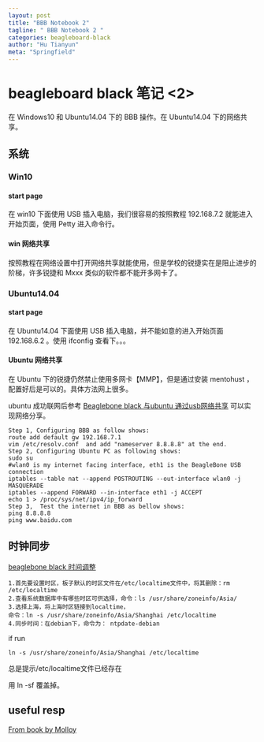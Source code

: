 ```yaml
---
layout: post
title: "BBB Notebook 2"
tagline: " BBB Notebook 2 "
categories: beagleboard-black
author: "Hu Tianyun"
meta: "Springfield"
---
```


# beagleboard black 笔记 <2>
在 Windows10 和 Ubuntu14.04 下的 BBB 操作。在 Ubuntu14.04 下的网络共享。

## 系统

### Win10

#### start page
在 win10 下面使用 USB 插入电脑，我们很容易的按照教程 192.168.7.2 就能进入开始页面，使用 Petty 进入命令行。

#### win 网络共享
按照教程在网络设置中打开网络共享就能使用，但是学校的锐捷实在是阻止进步的阶梯，许多锐捷和 Mxxx 类似的软件都不能开多网卡了。

### Ubuntu14.04
#### start page
在 Ubuntu14.04 下面使用 USB 插入电脑，并不能如意的进入开始页面 192.168.6.2  。使用 ifconfig 查看下。。。

#### Ubuntu 网络共享
在 Ubuntu 下的锐捷仍然禁止使用多网卡【MMP】，但是通过安装 mentohust ，配置好后是可以的。具体方法网上很多。

ubuntu 成功联网后参考
[Beaglebone black 与ubuntu 通过usb网络共享](http://blog.csdn.net/pkuyjxu/article/details/44617511) 可以实现网络分享。

	Step 1, Configuring BBB as follow shows:
	route add default gw 192.168.7.1
	vim /etc/resolv.conf  and add "nameserver 8.8.8.8" at the end.
	Step 2, Configuring Ubuntu PC as following shows:
	sudo su
	#wlan0 is my internet facing interface, eth1 is the BeagleBone USB connection
	iptables --table nat --append POSTROUTING --out-interface wlan0 -j MASQUERADE
	iptables --append FORWARD --in-interface eth1 -j ACCEPT
	echo 1 > /proc/sys/net/ipv4/ip_forward
	Step 3,  Test the internet in BBB as bellow shows:
	ping 8.8.8.8
	ping www.baidu.com

## 时钟同步
[beaglebone black 时间调整](http://blog.csdn.net/hahachenchen789/article/details/52326688)

	1.首先要设置时区，板子默认的时区文件在/etc/localtime文件中，将其删除：rm /etc/localtime
	2.查看系统数据库中有哪些时区可供选择，命令：ls /usr/share/zoneinfo/Asia/
	3.选择上海，将上海时区链接到localtime，
	命令：ln -s /usr/share/zoneinfo/Asia/Shanghai /etc/localtime
	4.同步时间：在debian下，命令为： ntpdate-debian

if run 

	ln -s /usr/share/zoneinfo/Asia/Shanghai /etc/localtime

总是提示/etc/localtime文件已经存在

用 ln -sf 覆盖掉。

## useful resp
[From book by Molloy](https://github.com/derekmolloy/exploringBB)